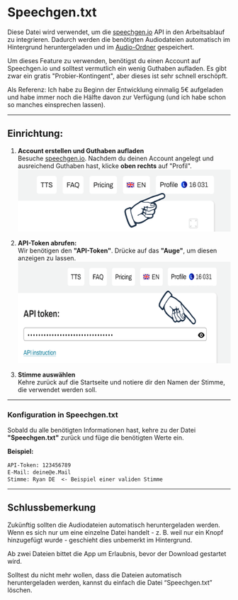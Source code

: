 # Speechgen.txt

Diese Datei wird verwendet, um die [speechgen.io](https://speechgen.io/) API in den Arbeitsablauf zu integrieren. Dadurch werden die benötigten Audiodateien automatisch im Hintergrund heruntergeladen und im [Audio-Ordner](https://github.com/c-smo/TalkTree-Edit/blob/main/Anleitungen/Audio/Audio.md) gespeichert.

Um dieses Feature zu verwenden, benötigst du einen Account auf Speechgen.io und solltest vermutlich ein wenig Guthaben aufladen. Es gibt zwar ein gratis "Probier-Kontingent", aber dieses ist sehr schnell erschöpft.

Als Referenz: Ich habe zu Beginn der Entwicklung einmalig 5€ aufgeladen und habe immer noch die Hälfte davon zur Verfügung (und ich habe schon so manches einsprechen lassen).

---

## Einrichtung:

1. **Account erstellen und Guthaben aufladen**  
   Besuche [speechgen.io](https://speechgen.io/). Nachdem du deinen Account angelegt und ausreichend Guthaben hast, klicke **oben rechts** auf "Profil".  
   <img src="./profile.png" alt="profil" width="534" height="140">

2. **API-Token abrufen:**  
   Wir benötigen den **"API-Token"**. Drücke auf das **"Auge"**, um diesen anzeigen zu lassen.  
   <img src="./api_token.png" alt="token" width="635" height="229">

3. **Stimme auswählen**  
   Kehre zurück auf die Startseite und notiere dir den Namen der Stimme, die verwendet werden soll.

---

### Konfiguration in Speechgen.txt

Sobald du alle benötigten Informationen hast, kehre zu der Datei **"Speechgen.txt"** zurück und füge die benötigten Werte ein.

**Beispiel:**

```
API-Token: 123456789
E-Mail: deine@e.Mail
Stimme: Ryan DE  <- Beispiel einer validen Stimme
```

---

## Schlussbemerkung

Zukünftig sollten die Audiodateien automatisch heruntergeladen werden. Wenn es sich nur um eine einzelne Datei handelt - z. B. weil nur ein Knopf hinzugefügt wurde - geschieht dies unbemerkt im Hintergrund.

Ab zwei Dateien bittet die App um Erlaubnis, bevor der Download gestartet wird.

Solltest du nicht mehr wollen, dass die Dateien automatisch heruntergeladen werden, kannst du einfach die Datei “Speechgen.txt” löschen.
